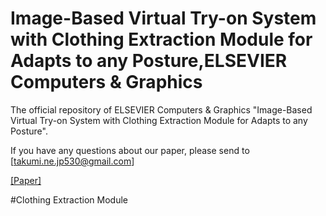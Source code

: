 # Image-Based Virtual Try-on System with Clothing Extraction Module for Adapts to any Posture,ELSEVIER Computers & Graphics
The official repository of ELSEVIER Computers & Graphics "Image-Based Virtual Try-on System with Clothing Extraction Module for Adapts to any Posture".

If you have any questions about our paper, please send to [takumi.ne.jp530@gmail.com]

[[Paper]](https://www.sciencedirect.com/science/article/abs/pii/S0097849322001091)

#Clothing Extraction Module
